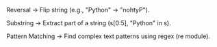 Reversal → Flip string (e.g., "Python" → "nohtyP").

Substring → Extract part of a string (s[0:5], "Python" in s).

Pattern Matching → Find complex text patterns using regex (re module).
